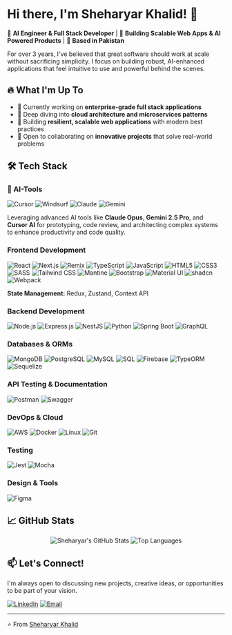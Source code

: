 # Hi there, I'm Sheharyar Khalid! 👋

🎯 **AI Engineer & Full Stack Developer** | 🚀 **Building Scalable Web Apps & AI Powered Products** | 📍 **Based in Pakistan**

For over 3 years, I've believed that great software should work at scale without sacrificing simplicity. I focus on building robust, AI-enhanced applications that feel intuitive to use and powerful behind the scenes.

## 🔥 What I'm Up To

- 💼 Currently working on **enterprise-grade full stack applications**
- 🌱 Deep diving into **cloud architecture and microservices patterns**
- 🚀 Building **resilient, scalable web applications** with modern best practices
- 🤝 Open to collaborating on **innovative projects** that solve real-world problems

## 🛠️ Tech Stack

### 🤖 AI-Tools
![Cursor](https://img.shields.io/badge/Cursor%20AI-000000?style=for-the-badge)
![Windsurf](https://img.shields.io/badge/Windsurf-007AFF?style=for-the-badge)
![Claude](https://img.shields.io/badge/Claude%20Opus-9F37B2?style=for-the-badge)
![Gemini](https://img.shields.io/badge/Gemini%202.5-FFCD00?style=for-the-badge&logo=google&logoColor=black)


Leveraging advanced AI tools like **Claude Opus**, **Gemini 2.5 Pro**, and **Cursor AI** for prototyping, code review, and architecting complex systems to enhance productivity and code quality.

### Frontend Development
![React](https://img.shields.io/badge/React-61DAFB?style=for-the-badge&logo=react&logoColor=black)
![Next.js](https://img.shields.io/badge/Next.js-000000?style=for-the-badge&logo=next.js&logoColor=white)
![Remix](https://img.shields.io/badge/Remix-000000?style=for-the-badge&logo=remix&logoColor=white)
![TypeScript](https://img.shields.io/badge/TypeScript-3178C6?style=for-the-badge&logo=typescript&logoColor=white)
![JavaScript](https://img.shields.io/badge/JavaScript-F7DF1E?style=for-the-badge&logo=javascript&logoColor=black)
![HTML5](https://img.shields.io/badge/HTML5-E34F26?style=for-the-badge&logo=html5&logoColor=white)
![CSS3](https://img.shields.io/badge/CSS3-1572B6?style=for-the-badge&logo=css3&logoColor=white)
![SASS](https://img.shields.io/badge/SASS-CC6699?style=for-the-badge&logo=sass&logoColor=white)
![Tailwind CSS](https://img.shields.io/badge/Tailwind%20CSS-06B6D4?style=for-the-badge&logo=tailwind-css&logoColor=white)
![Mantine](https://img.shields.io/badge/Mantine-339AF0?style=for-the-badge)
![Bootstrap](https://img.shields.io/badge/Bootstrap-7952B3?style=for-the-badge&logo=bootstrap&logoColor=white)
![Material UI](https://img.shields.io/badge/Material%20UI-007FFF?style=for-the-badge&logo=mui&logoColor=white)
![shadcn](https://img.shields.io/badge/shadcn-000000?style=for-the-badge)
![Webpack](https://img.shields.io/badge/Webpack-8DD6F9?style=for-the-badge&logo=webpack&logoColor=black)

**State Management:** Redux, Zustand, Context API

### Backend Development
![Node.js](https://img.shields.io/badge/Node.js-339933?style=for-the-badge&logo=node.js&logoColor=white)
![Express.js](https://img.shields.io/badge/Express.js-000000?style=for-the-badge&logo=express&logoColor=white)
![NestJS](https://img.shields.io/badge/NestJS-E0234E?style=for-the-badge&logo=nestjs&logoColor=white)
![Python](https://img.shields.io/badge/Python-3776AB?style=for-the-badge&logo=python&logoColor=white)
![Spring Boot](https://img.shields.io/badge/Spring%20Boot-6DB33F?style=for-the-badge&logo=springboot&logoColor=white)
![GraphQL](https://img.shields.io/badge/GraphQL-E10098?style=for-the-badge&logo=graphql&logoColor=white)

### Databases & ORMs
![MongoDB](https://img.shields.io/badge/MongoDB-47A248?style=for-the-badge&logo=mongodb&logoColor=white)
![PostgreSQL](https://img.shields.io/badge/PostgreSQL-4169E1?style=for-the-badge&logo=postgresql&logoColor=white)
![MySQL](https://img.shields.io/badge/MySQL-4479A1?style=for-the-badge&logo=mysql&logoColor=white)
![SQL](https://img.shields.io/badge/SQL-003B57?style=for-the-badge&logo=sql&logoColor=white)
![Firebase](https://img.shields.io/badge/Firebase-FFCA28?style=for-the-badge&logo=firebase&logoColor=black)
![TypeORM](https://img.shields.io/badge/TypeORM-FE0902?style=for-the-badge)
![Sequelize](https://img.shields.io/badge/Sequelize-52B0E7?style=for-the-badge&logo=sequelize&logoColor=white)

### API Testing & Documentation
![Postman](https://img.shields.io/badge/Postman-FF6C37?style=for-the-badge&logo=postman&logoColor=white)
![Swagger](https://img.shields.io/badge/Swagger-85EA2D?style=for-the-badge&logo=swagger&logoColor=black)

### DevOps & Cloud
![AWS](https://img.shields.io/badge/AWS-232F3E?style=for-the-badge&logo=amazon-aws&logoColor=white)
![Docker](https://img.shields.io/badge/Docker-2496ED?style=for-the-badge&logo=docker&logoColor=white)
![Linux](https://img.shields.io/badge/Linux-FCC624?style=for-the-badge&logo=linux&logoColor=black)
![Git](https://img.shields.io/badge/Git-F05032?style=for-the-badge&logo=git&logoColor=white)

### Testing
![Jest](https://img.shields.io/badge/Jest-C21325?style=for-the-badge&logo=jest&logoColor=white)
![Mocha](https://img.shields.io/badge/Mocha-8D6748?style=for-the-badge&logo=mocha&logoColor=white)

### Design & Tools
![Figma](https://img.shields.io/badge/Figma-F24E1E?style=for-the-badge&logo=figma&logoColor=white)

## 📈 GitHub Stats

<p align="center">
  <img src="https://github-readme-stats.vercel.app/api?username=sheharyar-khalid&show_icons=true&theme=radical" alt="Sheharyar's GitHub Stats" />
  <img src="https://github-readme-stats.vercel.app/api/top-langs/?username=sheharyar-khalid&layout=compact&theme=radical" alt="Top Languages" />
</p>

## 📫 Let's Connect!

I'm always open to discussing new projects, creative ideas, or opportunities to be part of your vision.

[![LinkedIn](https://img.shields.io/badge/LinkedIn-0A66C2?style=for-the-badge&logo=linkedin&logoColor=white)](https://linkedin.com/in/sheharyarkhalid)
[![Email](https://img.shields.io/badge/Email-D14836?style=for-the-badge&logo=gmail&logoColor=white)](mailto:sheharyarkhalid154@gmail.com)

---

⭐️ From [Sheharyar Khalid](https://github.com/main03)
